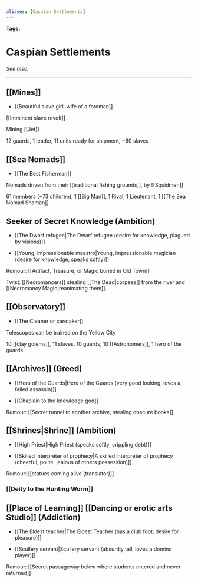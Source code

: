 ```yaml
---
aliases: [Caspian Settlements]
---
```


**Tags:** 
# Caspian Settlements
*See also:* 
___

## [[Mines]]

- [[Beautiful slave girl, wife of a foreman]]

[[Imminent slave revolt]]

Mining [[Jet]]

12 guards, 1 leader, 11 units ready for shipment, ~60 slaves

## [[Sea Nomads]]

-   [[The Best Fisherman]]

Nomads driven from their [[traditional fishing grounds]], by [[Squidmen]]

61 members (+73 children), 1 [[Big Man]], 1 Rival, 1 Lieutenant, 1 [[The Sea Nomad Shaman]]

## Seeker of Secret Knowledge (Ambition)

- [[The Dwarf refugee|The Dwarf refugee (desire for knowledge, plagued by visions)]]

- [[Young, impressionable maestro|Young, impressionable magician (desire for knowledge, speaks softly)]]

Rumour: [[Artifact, Treasure, or Magic buried in Old Town]]

Twist: [[Necromancers]] stealing [[The Dead|corpses]] from the river and [[Necromancy Magic|reanimating them]].

## [[Observatory]]

-   [[The Cleaner or caretaker]]

Telescopes can be trained on the Yellow City

10 [[clay golems]], 11 slaves, 10 guards, 10 [[Astronomers]], 1 hero of the guards

## [[Archives]] (Greed)

- [[Hero of the Guards|Hero of the Guards (very good looking, loves a failed assassin)]]

- [[Chaplain to the knowledge god]]

Rumour: [[Secret tunnel to another archive, stealing obscure books]]

## [[Shrines|Shrine]] (Ambition)

- [[High Priest|High Priest (speaks softly, crippling debt)]]

- [[Skilled interpreter of prophecy|A skilled interpreter of prophecy (cheerful, polite, jealous of others possession)]]

Rumour: [[statues coming alive (translator)]]

### [[Deity to the Hunting Worm]]

## [[Place of Learning]] [[Dancing or erotic arts Studio]] (Addiction)

- [[The Eldest teacher|The Eldest Teacher (has a club foot, desire for pleasure)]]

- [[Scullery servant|Scullery servant (absurdly tall, loves a domino player)]]

Rumour: [[Secret passageway below where students entered and never returned]]